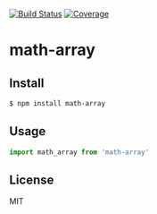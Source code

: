 [![Build Status](https://travis-ci.org/kaelzhang/node-math-array.svg?branch=master)](https://travis-ci.org/kaelzhang/node-math-array)
[![Coverage](https://codecov.io/gh/kaelzhang/node-math-array/branch/master/graph/badge.svg)](https://codecov.io/gh/kaelzhang/node-math-array)
<!-- optional appveyor tst
[![Windows Build Status](https://ci.appveyor.com/api/projects/status/github/kaelzhang/node-math-array?branch=master&svg=true)](https://ci.appveyor.com/project/kaelzhang/node-math-array)
-->
<!-- optional npm version
[![NPM version](https://badge.fury.io/js/math-array.svg)](http://badge.fury.io/js/math-array)
-->
<!-- optional npm downloads
[![npm module downloads per month](http://img.shields.io/npm/dm/math-array.svg)](https://www.npmjs.org/package/math-array)
-->
<!-- optional dependency status
[![Dependency Status](https://david-dm.org/kaelzhang/node-math-array.svg)](https://david-dm.org/kaelzhang/node-math-array)
-->

# math-array

<!-- description -->

## Install

```sh
$ npm install math-array
```

## Usage

```js
import math_array from 'math-array'
```

## License

MIT
